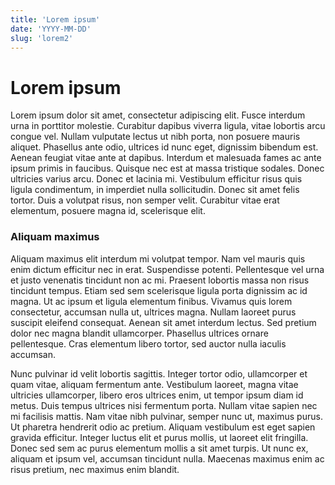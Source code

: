 ```yaml
---
title: 'Lorem ipsum'
date: 'YYYY-MM-DD'
slug: 'lorem2'
---
```


# Lorem ipsum

Lorem ipsum dolor sit amet, consectetur adipiscing elit. Fusce interdum urna in porttitor molestie. Curabitur dapibus viverra ligula, vitae lobortis arcu congue vel. Nullam vulputate lectus ut nibh porta, non posuere mauris aliquet. Phasellus ante odio, ultrices id nunc eget, dignissim bibendum est. Aenean feugiat vitae ante at dapibus. Interdum et malesuada fames ac ante ipsum primis in faucibus. Quisque nec est at massa tristique sodales. Donec ultricies varius arcu. Donec et lacinia mi. Vestibulum efficitur risus quis ligula condimentum, in imperdiet nulla sollicitudin. Donec sit amet felis tortor. Duis a volutpat risus, non semper velit. Curabitur vitae erat elementum, posuere magna id, scelerisque elit.

### Aliquam maximus

Aliquam maximus elit interdum mi volutpat tempor. Nam vel mauris quis enim dictum efficitur nec in erat. Suspendisse potenti. Pellentesque vel urna et justo venenatis tincidunt non ac mi. Praesent lobortis massa non risus tincidunt tempus. Etiam sed sem scelerisque ligula porta dignissim ac id magna. Ut ac ipsum et ligula elementum finibus. Vivamus quis lorem consectetur, accumsan nulla ut, ultrices magna. Nullam laoreet purus suscipit eleifend consequat. Aenean sit amet interdum lectus. Sed pretium dolor nec magna blandit ullamcorper. Phasellus ultrices ornare pellentesque. Cras elementum libero tortor, sed auctor nulla iaculis accumsan.

Nunc pulvinar id velit lobortis sagittis. Integer tortor odio, ullamcorper et quam vitae, aliquam fermentum ante. Vestibulum laoreet, magna vitae ultricies ullamcorper, libero eros ultrices enim, ut tempor ipsum diam id metus. Duis tempus ultrices nisi fermentum porta. Nullam vitae sapien nec mi facilisis mattis. Nam vitae nibh pulvinar, semper nunc ut, maximus purus. Ut pharetra hendrerit odio ac pretium. Aliquam vestibulum est eget sapien gravida efficitur. Integer luctus elit et purus mollis, ut laoreet elit fringilla. Donec sed sem ac purus elementum mollis a sit amet turpis. Ut nunc ex, aliquam et ipsum vel, accumsan tincidunt nulla. Maecenas maximus enim ac risus pretium, nec maximus enim blandit.
